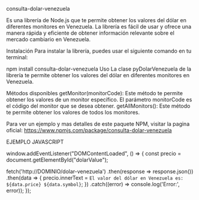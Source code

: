 consulta-dolar-venezuela

Es una librería de Node.js que te permite obtener los valores del dólar en diferentes monitores en Venezuela. La librería es fácil de usar y ofrece una manera rápida y eficiente de obtener información relevante sobre el mercado cambiario en Venezuela.

Instalación Para instalar la librería, puedes usar el siguiente comando en tu terminal:

npm install consulta-dolar-venezuela Uso La clase pyDolarVenezuela de la librería te permite obtener los valores del dólar en diferentes monitores en Venezuela.

Métodos disponibles getMonitor(monitorCode): Este método te permite obtener los valores de un monitor específico. El parámetro monitorCode es el código del monitor que se desea obtener. getAllMonitors(): Este método te permite obtener los valores de todos los monitores.

Para ver un ejemplo y mas detalles de este paquete NPM, visitar la pagina oficial: https://www.npmjs.com/package/consulta-dolar-venezuela

EJEMPLO JAVASCRIPT

window.addEventListener("DOMContentLoaded", () => { const precio = document.getElementById("dolarValue");

fetch('http://DOMINIO/dolar-venezuela')
    .then(response => response.json())
    .then(data => {
        precio.innerText = `El valor del dólar en Venezuela es: ${data.price} ${data.symbol}`;
    })
    .catch((error) => console.log('Error:', error));
});